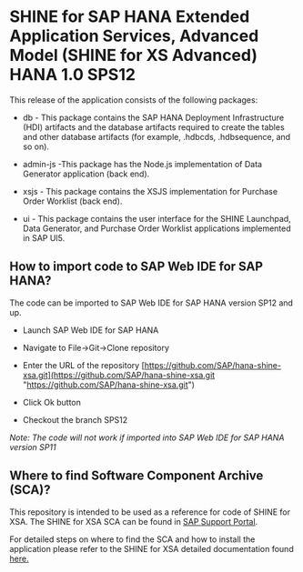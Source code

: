 SHINE for SAP HANA Extended Application Services, Advanced Model (SHINE for XS Advanced) HANA 1.0 SPS12
================
This release of the application consists of the following packages:


- db - This package contains the SAP HANA Deployment Infrastructure (HDI) artifacts and the database artifacts required to create the tables and other database artifacts (for example, .hdbcds, .hdbsequence, and so on).


- admin-js -This package has the Node.js implementation of Data Generator application (back end).


- xsjs - This package contains the XSJS implementation for Purchase Order Worklist (back end).


- ui - This package contains the user interface for the SHINE Launchpad, Data Generator, and Purchase Order Worklist applications implemented in SAP UI5.



## How to import code to SAP Web IDE for SAP HANA?

The code can be imported to SAP Web IDE for SAP HANA version SP12 and up. 

- Launch SAP Web IDE for SAP HANA


- Navigate to File->Git->Clone repository


- Enter the URL of the repository [https://github.com/SAP/hana-shine-xsa.git](https://github.com/SAP/hana-shine-xsa.git "https://github.com/SAP/hana-shine-xsa.git") 
- Click Ok button

- Checkout the branch SPS12 

*Note: The code will not work if imported into SAP Web IDE for SAP HANA version SP11*

## Where to find Software Component Archive (SCA)?
This repository is intended to be used as a reference for code of SHINE for XSA. The SHINE for XSA SCA can be found in [SAP Support Portal](https://support.sap.com/patches "SAP Support Portal"). 

For detailed steps on where to find the SCA and how to install the application please refer to the SHINE for XSA detailed documentation found [here.](http://help.sap.com/hana/SAP_HANA_Interactive_Education_SHINE_for_SAP_HANA_XS_Advanced_Model_en.pdf)

